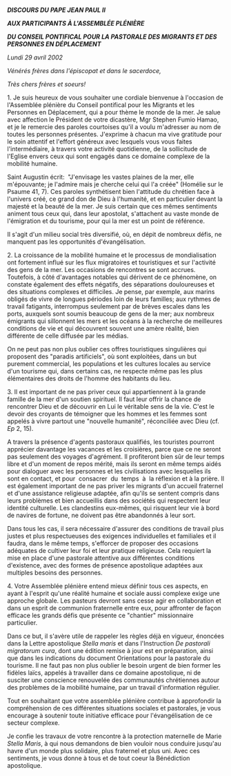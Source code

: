 ***DISCOURS DU PAPE JEAN PAUL II***

***AUX PARTICIPANTS À L'ASSEMBLÉE PLÉNIÈRE***

***DU CONSEIL PONTIFICAL POUR LA PASTORALE DES MIGRANTS ET DES PERSONNES EN DÉPLACEMENT***

*Lundi 29 avril 2002*

*Vénérés frères dans l'épiscopat et dans le sacerdoce,*

*Très chers frères et soeurs!*

1. Je suis heureux de vous souhaiter une cordiale bienvenue à l'occasion de l'Assemblée plénière du Conseil pontifical pour les Migrants et les Personnes en Déplacement, qui a pour thème le monde de la mer. Je salue avec affection le Président de votre dicastère, Mgr Stephen Fumio Hamao, et je le remercie des paroles courtoises qu'il a voulu m'adresser au nom de toutes les personnes présentes. J'exprime à chacun ma vive gratitude pour le soin attentif et l'effort généreux avec lesquels vous vous faites l'intermédiaire, à travers votre activité quotidienne, de la sollicitude de l'Eglise envers ceux qui sont engagés dans ce domaine complexe de la mobilité humaine.

Saint Augustin écrit:  "J'envisage les vastes plaines de la mer, elle m'épouvante; je l'admire mais je cherche celui qui l'a créée" (Homélie sur le Psaume 41, 7). Ces paroles synthétisent bien l'attitude du chrétien face à l'univers créé, ce grand don de Dieu à l'humanité, et en particulier devant la majesté et la beauté de la mer. Je suis certain que ces mêmes sentiments animent tous ceux qui, dans leur apostolat, s'attachent au vaste monde de l'émigration et du tourisme, pour qui la mer est un point de référence.

Il s'agit d'un milieu social très diversifié, où, en dépit de nombreux défis, ne manquent pas les opportunités d'évangélisation.

2. La croissance de la mobilité humaine et le processus de mondialisation ont fortement influé sur les flux migratoires et touristiques et sur l'activité des gens de la mer. Les occasions de rencontres se sont accrues. Toutefois, à côté d'avantages notables qui dérivent de ce phénomène, on constate également des effets négatifs, des séparations douloureuses et des situations complexes et difficiles. Je pense, par exemple, aux marins obligés de vivre de longues périodes loin de leurs familles; aux rythmes de travail fatigants, interrompus seulement par de brèves escales dans les ports, auxquels sont soumis beaucoup de gens de la mer; aux nombreux émigrants qui sillonnent les mers et les océans à la recherche de meilleures conditions de vie et qui découvrent souvent une amère réalité, bien différente de celle diffusée par les médias.

On ne peut pas non plus oublier ces offres touristiques singulières qui proposent des "paradis artificiels", où sont exploitées, dans un but purement commercial, les populations et les cultures locales au service d'un tourisme qui, dans certains cas, ne respecte même pas les plus élémentaires des droits de l'homme des habitants du lieu.

3. Il est important de ne pas priver ceux qui appartiennent à la grande famille de la mer d'un soutien spirituel. Il faut leur offrir la chance de rencontrer Dieu et de découvrir en Lui le véritable sens de la vie. C'est le devoir des croyants de témoigner que les hommes et les femmes sont appelés à vivre partout une "nouvelle humanité", réconciliée avec Dieu (cf. *Ep* 2, 15).

A travers la présence d'agents pastoraux qualifiés, les touristes pourront apprécier davantage les vacances et les croisières, parce que ce ne seront pas seulement des voyages d'agrément. Il profiteront bien sûr de leur temps libre et d'un moment de repos mérité, mais ils seront en même temps aidés pour dialoguer avec les personnes et les civilisations avec lesquelles ils sont en contact, et pour  consacrer  du  temps  à  la réflexion et à la prière. Il est également important de ne pas priver les migrants d'un accueil fraternel et d'une assistance religieuse adaptée, afin qu'ils se sentent compris dans leurs problèmes et bien accueillis dans des sociétés qui respectent leur identité culturelle. Les clandestins eux-mêmes, qui risquent leur vie à bord de navires de fortune, ne doivent pas être abandonnés à leur sort.

Dans tous les cas, il sera nécessaire d'assurer des conditions de travail plus justes et plus respectueuses des exigences individuelles et familiales et il faudra, dans le même temps, s'efforcer de proposer des occasions adéquates de cultiver leur foi et leur pratique religieuse. Cela requiert la mise en place d'une pastorale attentive aux différentes conditions d'existence, avec des formes de présence apostolique adaptées aux multiples besoins des personnes.

4. Votre Assemblée plénière entend mieux définir tous ces aspects, en ayant à l'esprit qu'une réalité humaine et sociale aussi complexe exige une approche globale. Les pasteurs devront sans cesse agir en collaboration et dans un esprit de communion fraternelle entre eux, pour affronter de façon efficace les grands défis que présente ce "chantier" missionnaire particulier.

Dans ce but, il s'avère utile de rappeler les règles déjà en vigueur, énoncées dans la Lettre apostolique *Stella maris* et dans l'Instruction *De pastorali migratorum cura*, dont une édition remise à jour est en préparation, ainsi que dans les indications du document Orientations pour la pastorale du tourisme. Il ne faut pas non plus oublier le besoin urgent de bien former les fidèles laïcs, appelés à travailler dans ce domaine apostolique, ni de susciter une conscience renouvelée des communautés chrétiennes autour des problèmes de la mobilité humaine, par un travail d'information régulier.

Tout en souhaitant que votre assemblée plénière contribue à approfondir la compréhension de ces différentes situations sociales et pastorales, je vous encourage à soutenir toute initiative efficace pour l'évangélisation de ce secteur complexe.

Je confie les travaux de votre rencontre à la protection maternelle de Marie *Stella Maris*, à qui nous demandons de bien vouloir nous conduire jusqu'au havre d'un monde plus solidaire, plus fraternel et plus uni. Avec ces sentiments, je vous donne à tous et de tout coeur la Bénédiction apostolique.